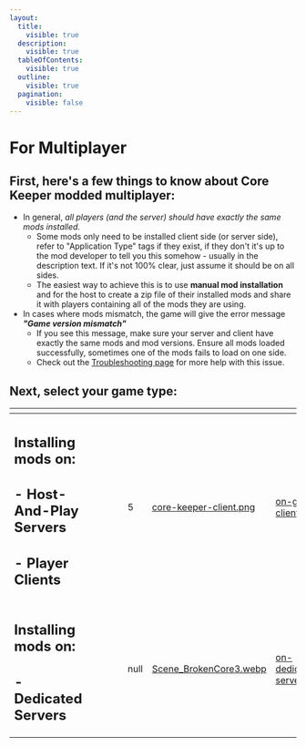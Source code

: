 ```yaml
---
layout:
  title:
    visible: true
  description:
    visible: true
  tableOfContents:
    visible: true
  outline:
    visible: true
  pagination:
    visible: false
---
```


# For Multiplayer

## First, here's a few things to know about Core Keeper modded multiplayer:

* In general, _all players (and the server) should have exactly the same mods installed._&#x20;
  * Some mods only need to be installed client side (or server side), refer to "Application Type" tags if they exist, if they don't it's up to the mod developer to tell you this somehow - usually in the description text. If it's not 100% clear, just assume it should be on all sides.
  * The easiest way to achieve this is to use **manual mod installation** and for the host to create a zip file of their installed mods and share it with players containing all of the mods they are using.
* In cases where mods mismatch, the game will give the error message _**"Game version mismatch"**_
  * If you see this message, make sure your server and client have exactly the same mods and mod versions. Ensure all mods loaded successfully, sometimes one of the mods fails to load on one side.
  * Check out the [Troubleshooting page](../troubleshooting.md) for more help with this issue.

## Next, select your game type:&#x20;

<table data-card-size="large" data-view="cards" data-full-width="true"><thead><tr><th></th><th data-type="content-ref"></th><th data-type="content-ref"></th><th data-hidden></th><th data-hidden></th><th data-hidden data-type="rating" data-max="5"></th><th data-hidden data-card-cover data-type="files"></th><th data-hidden data-card-target data-type="content-ref"></th></tr></thead><tbody><tr><td><h2>Installing mods on:</h2><h2>- Host-And-Play Servers </h2><h2>- Player Clients</h2></td><td></td><td></td><td></td><td></td><td>5</td><td><a href="../../.gitbook/assets/core-keeper-client.png">core-keeper-client.png</a></td><td><a href="on-game-clients.md">on-game-clients.md</a></td></tr><tr><td><h2>Installing mods on:</h2><h2>- Dedicated Servers</h2></td><td></td><td></td><td></td><td></td><td>null</td><td><a href="../../.gitbook/assets/Scene_BrokenCore3.webp">Scene_BrokenCore3.webp</a></td><td><a href="on-dedicated-servers.md">on-dedicated-servers.md</a></td></tr></tbody></table>
